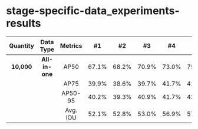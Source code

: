 # stage-specific-data_experiments-results
| Quantity  | Data Type      | Metrics  | #1   | #2   | #3   | #4   | #5   | #6   | #7   | #8   | #9   | #10  | #11  | #12  | #13  |
|:--------:|:-------------:|:--------:|:----:|:----:|:----:|:----:|:----:|:----:|:----:|:----:|:----:|:----:|:----:|:----:|:----:|
| **10,000**  | **All-in-one**  | AP50    | 67.1% | 68.2% | 70.9% | 73.0% | 75.1% | 73.6% | 71.9% | 70.9% | 71.8% | 75.6% | 80.2% | 87.9% | 93.1% |
|            |               | AP75    | 39.9% | 38.6% | 39.7% | 41.7% | 41.5% | 42.6% | 37.6% | 37.2% | 39.1% | 46.8% | 55.7% | 67.4% | 76.3% |
|            |               | AP50-95 | 40.2% | 39.3% | 40.9% | 41.7% | 42.9% | 42.8% | 39.9% | 38.4% | 39.8% | 45.4% | 52.5% | 61.9% | 69.4% |
|            |               | Avg. IOU| 52.1% | 52.8% | 53.0% | 56.9% | 57.8% | 57.5% | 54.3% | 53.2% | 55.0% | 58.4% | 64.2% | 71.9% | 77.9% |
